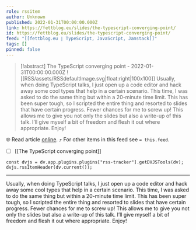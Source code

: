 ```yaml
---
role: rssitem
author: Unknown
published: 2022-01-31T00:00:00.000Z
link: https://fettblog.eu/slides/the-typescript-converging-point/
id: https://fettblog.eu/slides/the-typescript-converging-point/
feed: "[[fettblog․eu ∣ TypeScript, JavaScript, Jamstack]]"
tags: []
pinned: false
---
```


> [!abstract] The TypeScript converging point - 2022-01-31T00:00:00.000Z
> ![[RSS/assets/RSSdefaultImage.svg|float:right|100x100]] Usually, when doing TypeScript talks, I just open up a code editor and hack away some cool types that help in a certain scenario. This time, I was asked to do the same thing but within a 20-minute time limit. This has been super tough, so I scripted the entire thing and resorted to slides that have certain progress. Fewer chances for me to screw up! This allows me to give you not only the slides but also a write-up of this talk. I’ll give myself a bit of freedom and flesh it out where appropriate. Enjoy!

🌐 Read article [online](https://fettblog.eu/slides/the-typescript-converging-point/). ⤴ For other items in this feed see `= this.feed`.

- [ ] [[The TypeScript converging point]]

~~~dataviewjs
const dvjs = dv.app.plugins.plugins["rss-tracker"].getDVJSTools(dv);
dvjs.rssItemHeader(dv.current());
~~~

- - -
Usually, when doing TypeScript talks, I just open up a code editor and hack away some cool types that help in a certain scenario. This time, I was asked to do the same thing but within a 20-minute time limit. This has been super tough, so I scripted the entire thing and resorted to slides that have certain progress. Fewer chances for me to screw up! This allows me to give you not only the slides but also a write-up of this talk. I’ll give myself a bit of freedom and flesh it out where appropriate. Enjoy!